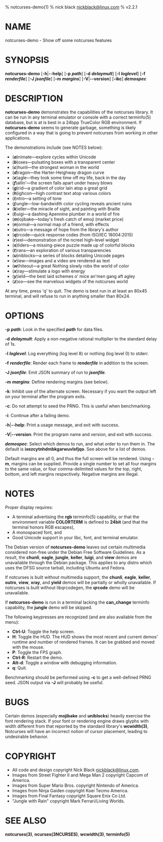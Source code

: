 % notcurses-demo(1)
% nick black <nickblack@linux.com>
% v2.2.1

# NAME

notcurses-demo - Show off some notcurses features

# SYNOPSIS

**notcurses-demo** [**-h**|**--help**] [**-p** ***path***] [**-d** ***delaymult***]
 [**-l** ***loglevel***] [**-f** ***renderfile***] [**-J** ***jsonfile***] [**-m** ***margins***]
 [**-V**|**--version**] [**-ikc**] ***demospec***

# DESCRIPTION

**notcurses-demo** demonstrates the capabilities of the notcurses library. It
can be run in any terminal emulator or console with a correct terminfo(5)
database, but is at is best in a 24bpp TrueColor RGB environment. If
**notcurses-demo** seems to generate garbage, something is likely configured in
a way that is going to prevent notcurses from working in other applications.

The demonstrations include (see NOTES below):

* (***a***)nimate—explore cycles within Unicode
* (***b***)oxes—pulsating boxes with a transparent center
* (***c***)hunli—the strongest woman in the world
* (***d***)ragon—the Harter-Heighway dragon curve
* (***e***)agle—they took some time off my life, back in the day
* (***f***)allin'—the screen falls apart under heavy blows
* (***g***)rid—a gradient of color lain atop a great grid
* (***h***)ighcon—high contrast text atop various colors
* (***i***)ntro—a setting of tone
* (***j***)ungle—low-bandwidth color cycling reveals ancient ruins
* (***k***)eller—the miracle of sight, and painting with Braille
* (***l***)uigi—a dashing Apennine plumber in a world of fire
* (***m***)ojibake—today's fresh catch of emoji (market price)
* (***n***)ormal—a normal map of a friend, with effects
* (***o***)utro—a message of hope from the library's author
* (***q***)rcode—quick response codes (from ISO/IEC 18004:2015)
* (***r***)eel—demonstration of the ncreel high-level widget
* (***s***)liders—a missing-piece puzzle made up of colorful blocks
* (***t***)rans—an exploration of various transparencies
* (***u***)niblocks—a series of blocks detailing Unicode pages
* (***v***)iew—images and a video are rendered as text
* (***w***)hiteout—a great Nothing slowly robs the world of color
* (***x***)ray—stimulate a logo with energy
* (***y***)ield—the best laid schemes o' mice an'men gang aft agley
* (***z***)oo—see the marvelous widgets of the notcurses world

At any time, press 'q' to quit. The demo is best run in at least an 80x45
terminal, and will refuse to run in anything smaller than 80x24.

# OPTIONS

**-p** ***path***: Look in the specified ***path*** for data files.

**-d** ***delaymult***: Apply a non-negative rational multiplier to the standard delay of 1s.

**-l** ***loglevel***: Log everything (log level 8) or nothing (log level 0) to stderr.

**-f** ***renderfile***: Render each frame to ***renderfile*** in addition to the screen.

**-J** ***jsonfile***: Emit JSON summary of run to ***jsonfile***.

**-m** ***margins***: Define rendering margins (see below).

**-k**: Inhibit use of the alternate screen. Necessary if you want the output left on your terminal after the program exits.

**-c**: Do not attempt to seed the PRNG. This is useful when benchmarking.

**-i**: Continue after a failing demo.

**-h**|**--help**: Print a usage message, and exit with success.

**-V**|**--version**: Print the program name and version, and exit with success.

***demospec***: Select which demos to run, and what order to run them in. The
default is **ixezcytnhdmbkgarwuvlsfjqo**. See above for a list of demos.

Default margins are all 0, and thus the full screen will be rendered. Using
**-m**, margins can be supplied. Provide a single number to set all four margins
to the same value, or four comma-delimited values for the top, right, bottom,
and left margins respectively. Negative margins are illegal.

# NOTES

Proper display requires:

* A terminal advertising the **rgb** terminfo(5) capability, or that the environment variable **COLORTERM** is defined to **24bit** (and that the terminal honors RGB escapes),
* A monospaced font, and
* Good Unicode support in your libc, font, and terminal emulator.

The Debian version of **notcurses-demo** leaves out certain multimedia
considered non-free under the Debian Free Software Guidelines. As a result, the
**chunli**, **eagle**, **jungle**, **keller**, **luigi**, and **view** demos
are unavailable through the Debian package. This applies to any distro which
uses the DFSG source tarball, including Ubuntu and Fedora.

If notcurses is built without multimedia support, the **chunli**, **eagle**,
**keller**, **outro**, **view**, **xray**, and **yield** demos will be
partially or wholly unavailable. If notcurses is built without libqrcodegen,
the **qrcode** demo will be unavailable.

If **notcurses-demo** is run in a terminal lacking the **can_change** terminfo
capability, the **jungle** demo will be skipped.

The following keypresses are recognized (and are also available from the menu):

* **Ctrl-U**: Toggle the help screen.
* **H**: Toggle the HUD. The HUD shows the most recent and current demos'
         runtime and number of rendered frames. It can be grabbed and moved
         with the mouse.
* **P**: Toggle the FPS graph.
* **Ctrl-R**: Restart the demo.
* **Alt-d**: Toggle a window with debugging information.
* **q**: Quit.

Benchmarking should be performed using **-c** to get a well-defined PRNG seed.
JSON output via **-J** will probably be useful.

# BUGS

Certain demos (especially **mojibake** and **uniblocks**) heavily exercise the
font rendering stack. If your font or rendering engine draws glyphs with width
different from that reported by the standard library's **wcwidth(3)**,
Notcurses will have an incorrect notion of cursor placement, leading to
undesirable behavior.

# COPYRIGHT

* All code and design copyright Nick Black <nickblack@linux.com>.
* Images from Street Fighter II and Mega Man 2 copyright Capcom of America.
* Images from Super Mario Bros. copyright Nintendo of America.
* Images from Ninja Gaiden copyright Koei Tecmo America.
* Images from Final Fantasy copyright Square Enix Co Ltd.
* "Jungle with Rain" copyright Mark Ferrari/Living Worlds.

# SEE ALSO

**notcurses(3)**,
**ncurses(3NCURSES)**,
**wcwidth(3)**,
**terminfo(5)**
